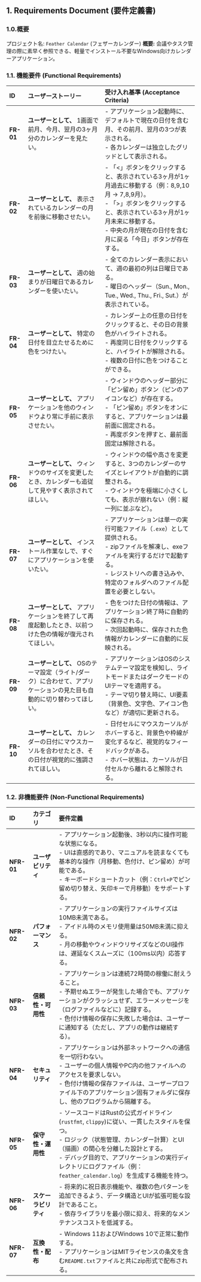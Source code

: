 ## 1. Requirements Document (要件定義書)

### 1.0.概要
プロジェクト名: `Feather Calendar` (フェザーカレンダー)
**概要:** 会議やタスク管理の際に素早く参照できる、軽量でインストール不要なWindows向けカレンダーアプリケーション。

### 1.1. 機能要件 (Functional Requirements)

| ID | ユーザーストーリー | 受け入れ基準 (Acceptance Criteria) |
| :--- | :--- | :--- |
| **FR-01** | **ユーザーとして、** 1画面で前月、今月、翌月の3ヶ月分のカレンダーを見たい。 | - アプリケーション起動時に、デフォルトで現在の日付を含む月、その前月、翌月の3つが表示される。<br>- 各カレンダーは独立したグリッドとして表示される。 |
| **FR-02** | **ユーザーとして、** 表示されているカレンダーの月を前後に移動させたい。 | - 「<」ボタンをクリックすると、表示されている3ヶ月が1ヶ月過去に移動する（例：8,9,10月 → 7,8,9月）。<br>- 「>」ボタンをクリックすると、表示されている3ヶ月が1ヶ月未来に移動する。<br>- 中央の月が現在の日付を含む月に戻る「今日」ボタンが存在する。 |
| **FR-03** | **ユーザーとして、** 週の始まりが日曜日であるカレンダーを使いたい。 | - 全てのカレンダー表示において、週の最初の列は日曜日である。<br>- 曜日のヘッダー（Sun., Mon., Tue., Wed., Thu., Fri., Sut.）が表示されている。 |
| **FR-04** | **ユーザーとして、** 特定の日付を目立たせるために色をつけたい。 | - カレンダー上の任意の日付をクリックすると、その日の背景色がハイライトされる。<br>- 再度同じ日付をクリックすると、ハイライトが解除される。<br>- 複数の日付に色をつけることができる。 |
| **FR-05** | **ユーザーとして、** アプリケーションを他のウィンドウより常に手前に表示させたい。 | - ウィンドウのヘッダー部分に「ピン留め」ボタン（ピンのアイコンなど）が存在する。<br>- 「ピン留め」ボタンをオンにすると、アプリケーションは最前面に固定される。<br>- 再度ボタンを押すと、最前面固定は解除される。 |
| **FR-06** | **ユーザーとして、** ウィンドウのサイズを変更したとき、カレンダーも追従して見やすく表示されてほしい。 | - ウィンドウの幅や高さを変更すると、3つのカレンダーのサイズとレイアウトが自動的に調整される。<br>- ウィンドウを極端に小さくしても、表示が崩れない（例：縦一列に並ぶなど）。 |
| **FR-07** | **ユーザーとして、** インストール作業なしで、すぐにアプリケーションを使いたい。 | - アプリケーションは単一の実行可能ファイル（`.exe`）として提供される。<br>- zipファイルを解凍し、exeファイルを実行するだけで起動する。<br>- レジストリへの書き込みや、特定のフォルダへのファイル配置を必要としない。 |
| **FR-08** | **ユーザーとして、** アプリケーションを終了して再度起動したとき、以前つけた色の情報が復元されてほしい。 | - 色をつけた日付の情報は、アプリケーション終了時に自動的に保存される。<br>- 次回起動時に、保存された色情報がカレンダーに自動的に反映される。 |
| **FR-09** | **ユーザーとして、** OSのテーマ設定（ライト/ダーク）に合わせて、アプリケーションの見た目も自動的に切り替わってほしい。 | - アプリケーションはOSのシステムテーマ設定を検知し、ライトモードまたはダークモードのUIテーマを適用する。<br>- テーマ切り替え時に、UI要素（背景色、文字色、アイコン色など）が適切に更新される。 |
| **FR-10** | **ユーザーとして、** カレンダーの日付にマウスカーソルを合わせたとき、その日付が視覚的に強調されてほしい。 | - 日付セルにマウスカーソルがホバーすると、背景色や枠線が変化するなど、視覚的なフィードバックがある。<br>- ホバー状態は、カーソルが日付セルから離れると解除される。 |

### 1.2. 非機能要件 (Non-Functional Requirements)

| ID | カテゴリ | 要件定義 |
| :--- | :--- | :--- |
| **NFR-01** | **ユーザビリティ** | - アプリケーション起動後、3秒以内に操作可能な状態になる。<br>- UIは直感的であり、マニュアルを読まなくても基本的な操作（月移動、色付け、ピン留め）が可能である。<br>- キーボードショートカット（例：`Ctrl+P`でピン留め切り替え、矢印キーで月移動）をサポートする。 |
| **NFR-02** | **パフォーマンス** | - アプリケーションの実行ファイルサイズは10MB未満である。<br>- アイドル時のメモリ使用量は50MB未満に抑える。<br>- 月の移動やウィンドウリサイズなどのUI操作は、遅延なくスムーズに（100ms以内）応答する。 |
| **NFR-03** | **信頼性・可用性** | - アプリケーションは連続72時間の稼働に耐えうること。<br>- 予期せぬエラーが発生した場合でも、アプリケーションがクラッシュせず、エラーメッセージを（ログファイルなどに）記録する。<br>- 色付け情報の保存に失敗した場合は、ユーザーに通知する（ただし、アプリの動作は継続する）。 |
| **NFR-04** | **セキュリティ** | - アプリケーションは外部ネットワークへの通信を一切行わない。<br>- ユーザーの個人情報やPC内の他ファイルへのアクセスを要求しない。<br>- 色付け情報の保存ファイルは、ユーザープロファイル下のアプリケーション固有フォルダに保存し、他のプログラムから隔離する。 |
| **NFR-05** | **保守性・運用性** | - ソースコードはRustの公式ガイドライン(`rustfmt`, `clippy`)に従い、一貫したスタイルを保つ。<br>- ロジック（状態管理、カレンダー計算）とUI（描画）の関心を分離した設計とする。<br>- デバッグ目的で、アプリケーションの実行ディレクトリにログファイル（例：`feather_calendar.log`）を生成する機能を持つ。 |
| **NFR-06** | **スケーラビリティ** | - 将来的に祝日表示機能や、複数の色パターンを追加できるよう、データ構造とUIが拡張可能な設計であること。<br>- 依存ライブラリを最小限に抑え、将来的なメンテナンスコストを低減する。 |
| **NFR-07** | **互換性・配布** | - Windows 11およびWindows 10で正常に動作する。<br>- アプリケーションはMITライセンスの条文を含む`README.txt`ファイルと共にzip形式で配布される。 |
